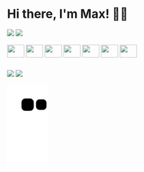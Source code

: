 # Hi there, I'm Max! 👋🏻

<div>
  <img height="180em" src="https://github-readme-stats.vercel.app/api?username=MaximilienProville75&show_icons=true&theme=react" />
  <img height="180em"  src="https://github-readme-stats.vercel.app/api/top-langs/?username=MaximilienProville75&layout=compact&theme=react" />
</div>
<div style="display: inline-block"><br>
  <img align="center" height="30" width="40"  src="https://cdn.jsdelivr.net/gh/devicons/devicon/icons/react/react-original.svg" />
  <img align="center" height="30" width="40" src="https://cdn.jsdelivr.net/gh/devicons/devicon/icons/redux/redux-original.svg" />
  <img align="center" height="30" width="40" src="https://cdn.jsdelivr.net/gh/devicons/devicon/icons/javascript/javascript-original.svg" />
  <img align="center" height="30" width="40" src="https://cdn.jsdelivr.net/gh/devicons/devicon/icons/tailwindcss/tailwindcss-plain.svg" />
  <img align="center" height="30" width="40" src="https://cdn.jsdelivr.net/gh/devicons/devicon/icons/css3/css3-original.svg" />
  <img align="center" height="30" width="40" src="https://cdn.jsdelivr.net/gh/devicons/devicon/icons/html5/html5-original.svg" />
  <img align="center" height="30" width="40" src="https://cdn.jsdelivr.net/gh/devicons/devicon/icons/figma/figma-original.svg" />
</div>

##

<div>
  <a href="https://www.linkedin.com/in/maximilien-proville-4338391ba/" target="_blank"><img src="https://img.shields.io/badge/LinkedIn-0077B5?style=for-the-badge&logo=linkedin&logoColor=white" target="_blank"/></a>
  <a href= "mailto:maximilien.proville77@gmail.com"><img src="https://img.shields.io/badge/Gmail-D14836?style=for-the-badge&logo=gmail&logoColor=white" target="_blank"/></a>
  
  ![Snake animation](https://github.com/MaximilienProville75/MaximilienProville75/blob/output/github-contribution-grid-snake.svg)
  
</div>


